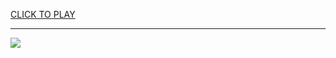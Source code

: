 
<a href="https://premium76.site?title=plants_vs_zombies_2_unblocked_games&ref=13M">CLICK TO PLAY</a></h3>
<hr>

<a href="https://premium76.site?title=plants_vs_zombies_2_unblocked_games&ref=13M"><img src="https://clearcache.store/games.png"></a>


